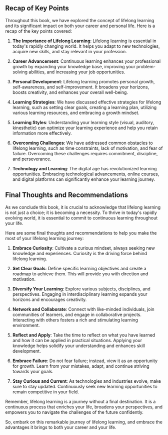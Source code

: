 

Recap of Key Points
-------------------

Throughout this book, we have explored the concept of lifelong learning and its significant impact on both your career and personal life. Here is a recap of the key points covered:

1. **The Importance of Lifelong Learning**: Lifelong learning is essential in today's rapidly changing world. It helps you adapt to new technologies, acquire new skills, and stay relevant in your profession.

2. **Career Advancement**: Continuous learning enhances your professional growth by expanding your knowledge base, improving your problem-solving abilities, and increasing your job opportunities.

3. **Personal Development**: Lifelong learning promotes personal growth, self-awareness, and self-improvement. It broadens your horizons, boosts creativity, and enhances your overall well-being.

4. **Learning Strategies**: We have discussed effective strategies for lifelong learning, such as setting clear goals, creating a learning plan, utilizing various learning resources, and embracing a growth mindset.

5. **Learning Styles**: Understanding your learning style (visual, auditory, kinesthetic) can optimize your learning experience and help you retain information more effectively.

6. **Overcoming Challenges**: We have addressed common obstacles to lifelong learning, such as time constraints, lack of motivation, and fear of failure. Overcoming these challenges requires commitment, discipline, and perseverance.

7. **Technology and Learning**: The digital age has revolutionized learning opportunities. Embracing technological advancements, online courses, and digital platforms can significantly enhance your learning journey.

Final Thoughts and Recommendations
----------------------------------

As we conclude this book, it is crucial to acknowledge that lifelong learning is not just a choice; it is becoming a necessity. To thrive in today's rapidly evolving world, it is essential to commit to continuous learning throughout your life.

Here are some final thoughts and recommendations to help you make the most of your lifelong learning journey:

1. **Embrace Curiosity**: Cultivate a curious mindset, always seeking new knowledge and experiences. Curiosity is the driving force behind lifelong learning.

2. **Set Clear Goals**: Define specific learning objectives and create a roadmap to achieve them. This will provide you with direction and motivation.

3. **Diversify Your Learning**: Explore various subjects, disciplines, and perspectives. Engaging in interdisciplinary learning expands your horizons and encourages creativity.

4. **Network and Collaborate**: Connect with like-minded individuals, join communities of learners, and engage in collaborative projects. Interacting with others fosters a rich and stimulating learning environment.

5. **Reflect and Apply**: Take the time to reflect on what you have learned and how it can be applied in practical situations. Applying your knowledge helps solidify your understanding and enhances skill development.

6. **Embrace Failure**: Do not fear failure; instead, view it as an opportunity for growth. Learn from your mistakes, adapt, and continue striving towards your goals.

7. **Stay Curious and Current**: As technologies and industries evolve, make sure to stay updated. Continuously seek new learning opportunities to remain competitive in your field.

Remember, lifelong learning is a journey without a final destination. It is a continuous process that enriches your life, broadens your perspectives, and empowers you to navigate the challenges of the future confidently.

So, embark on this remarkable journey of lifelong learning, and embrace the advantages it brings to both your career and your life.